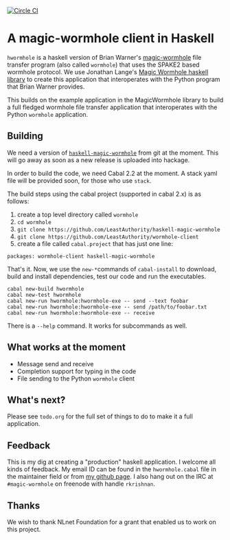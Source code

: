 [![Circle CI](https://circleci.com/gh/vu3rdd/wormhole-client/tree/master.png?ghtoken=98e29d106176da58957f91ae408fb6499421be14)](https://circleci.com/gh/vu3rdd/wormhole-client)

# A magic-wormhole client in Haskell

`hwormhole` is a haskell version of Brian Warner's [magic-wormhole][1] file
transfer program (also called `wormhole`) that uses the SPAKE2 based wormhole
protocol. We use Jonathan Lange's [Magic Wormhole haskell library][2] to 
create this application that interoperates with the Python program that
Brian Warner provides.

This builds on the example application in the MagicWormhole library to
build a full fledged wormhole file transfer application that interoperates
with the Python `wormhole` application.

## Building

We need a version of [`haskell-magic-wormhole`][2] from git at the moment. This will
go away as soon as a new release is uploaded into hackage.

In order to build the code, we need Cabal 2.2 at the moment. A stack yaml file will
be provided soon, for those who use `stack`.

The build steps using the cabal project (supported in cabal 2.x) is as follows:

1. create a top level directory called `wormhole`
2. `cd wormhole`
3. `git clone https://github.com/LeastAuthority/haskell-magic-wormhole`
4. `git clone https://github.com/LeastAuthority/wormhole-client`
5. create a file called `cabal.project` that has just one line:
```
packages: wormhole-client haskell-magic-wormhole
```

That's it. Now, we use the `new-*`commands of `cabal-install` to download, build
and install dependencies, test our code and run the executables.

```
cabal new-build hwormhole
cabal new-test hwormhole
cabal new-run hwormhole:hwormhole-exe -- send --text foobar
cabal new-run hwormhole:hwormhole-exe -- send /path/to/foobar.txt
cabal new-run hwormhole:hwormhole-exe -- receive
```

There is a `--help` command. It works for subcommands as well.

## What works at the moment

- Message send and receive
- Completion support for typing in the code
- File sending to the Python `wormhole` client

## What's next?

Please see `todo.org` for the full set of things to do to make it a full
application.

## Feedback

This is my dig at creating a "production" haskell application. I welcome all kinds
of feedback. My email ID can be found in the `hwormhole.cabal` file in the maintainer
field or from [my github page][3]. I also hang out on the IRC at `#magic-wormhole`
on freenode with handle `rkrishnan`.

[1]: https://github.com/warner/magic-wormhole
[2]: https://github.com/LeastAuthority/haskell-magic-wormhole
[3]: https://github.com/vu3rdd

## Thanks

We wish to thank NLnet Foundation for a grant that enabled us to work on this project.
